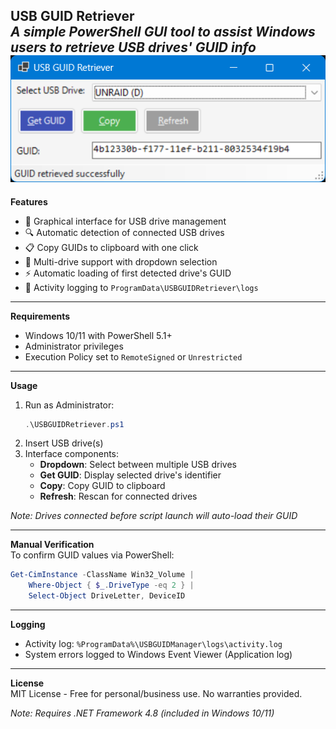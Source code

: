 **USB GUID Retriever**  
*A simple PowerShell GUI tool to assist Windows users to retrieve USB drives' GUID info*
![Screenshoot](https://raw.githubusercontent.com/yanzhou-ca/USBGUIDRetriever/refs/heads/main/Screenshot.png "USB GUID Retriever")
---

**Features**  
- 📌 Graphical interface for USB drive management  
- 🔍 Automatic detection of connected USB drives  
- 📋 Copy GUIDs to clipboard with one click  
- 🔄 Multi-drive support with dropdown selection  
- ⚡ Automatic loading of first detected drive's GUID  
- 📂 Activity logging to `ProgramData\USBGUIDRetriever\logs`  

---

**Requirements**  
- Windows 10/11 with PowerShell 5.1+  
- Administrator privileges  
- Execution Policy set to `RemoteSigned` or `Unrestricted`  

---

**Usage**  
1. Run as Administrator:  
   ```powershell
   .\USBGUIDRetriever.ps1
   ```
2. Insert USB drive(s)  
3. Interface components:  
   - **Dropdown**: Select between multiple USB drives  
   - **Get GUID**: Display selected drive's identifier  
   - **Copy**: Copy GUID to clipboard  
   - **Refresh**: Rescan for connected drives  

*Note: Drives connected before script launch will auto-load their GUID*

---

**Manual Verification**  
To confirm GUID values via PowerShell:  
```powershell
Get-CimInstance -ClassName Win32_Volume | 
    Where-Object { $_.DriveType -eq 2 } |
    Select-Object DriveLetter, DeviceID
```

---

**Logging**  
- Activity log: `%ProgramData%\USBGUIDManager\logs\activity.log`  
- System errors logged to Windows Event Viewer (Application log)

---

**License**  
MIT License - Free for personal/business use. No warranties provided.  

*Note: Requires .NET Framework 4.8 (included in Windows 10/11)*
